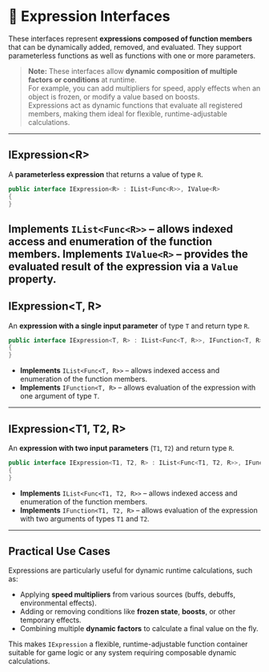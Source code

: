 # 🧩 Expression Interfaces
These interfaces represent **expressions composed of function members** that can be dynamically added, removed, and evaluated. They support parameterless functions as well as functions with one or more parameters.

> **Note:** These interfaces allow **dynamic composition of multiple factors or conditions** at runtime.  
> For example, you can add multipliers for speed, apply effects when an object is frozen, or modify a value based on boosts.  
> Expressions act as dynamic functions that evaluate all registered members, making them ideal for flexible, runtime-adjustable calculations.

---


## IExpression&lt;R&gt;
A **parameterless expression** that returns a value of type `R`.

```csharp
public interface IExpression<R> : IList<Func<R>>, IValue<R>
{
}
```
**Implements** `IList<Func<R>>` – allows indexed access and enumeration of the function members.
**Implements** `IValue<R>` – provides the evaluated result of the expression via a `Value` property.
---
## IExpression<T, R>
An **expression with a single input parameter** of type `T` and return type `R`.
```csharp
public interface IExpression<T, R> : IList<Func<T, R>>, IFunction<T, R>
{
}
```
- **Implements** `IList<Func<T, R>>` – allows indexed access and enumeration of the function members.
- **Implements** `IFunction<T, R>` – allows evaluation of the expression with one argument of type `T`.
---
## IExpression<T1, T2, R>
An **expression with two input parameters** (`T1`, `T2`) and return type `R`.
```csharp
public interface IExpression<T1, T2, R> : IList<Func<T1, T2, R>>, IFunction<T1, T2, R>
{
}
```
- **Implements** `IList<Func<T1, T2, R>>` – allows indexed access and enumeration of the function members.
- **Implements** `IFunction<T1, T2, R>` – allows evaluation of the expression with two arguments of types `T1` and `T2`.
---
## Practical Use Cases
Expressions are particularly useful for dynamic runtime calculations, such as:

- Applying **speed multipliers** from various sources (buffs, debuffs, environmental effects).
- Adding or removing conditions like **frozen state**, **boosts**, or other temporary effects.
- Combining multiple **dynamic factors** to calculate a final value on the fly.

This makes `IExpression` a flexible, runtime-adjustable function container suitable for game logic or any system requiring composable dynamic calculations.